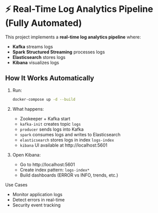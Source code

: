 # ⚡ Real-Time Log Analytics Pipeline (Fully Automated)

This project implements a **real-time log analytics pipeline** where:
- **Kafka** streams logs
- **Spark Structured Streaming** processes logs
- **Elasticsearch** stores logs
- **Kibana** visualizes logs

##  How It Works Automatically
1. Run:
   ```bash
   docker-compose up -d --build
   ```

2. What happens:
   - Zookeeper + Kafka start
   - `kafka-init` creates topic `logs`
   - `producer` sends logs into Kafka
   - `spark` consumes logs and writes to Elasticsearch
   - `elasticsearch` stores logs in index `logs-index`
   - `kibana` UI available at http://localhost:5601

3. Open Kibana:
   - Go to http://localhost:5601
   - Create index pattern: `logs-index*`
   - Build dashboards (ERROR vs INFO, trends, etc.)

  Use Cases
- Monitor application logs
- Detect errors in real-time
- Security event tracking
